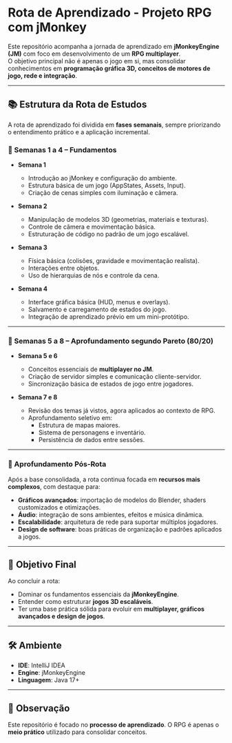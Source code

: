 # Rota de Aprendizado - Projeto RPG com jMonkey

Este repositório acompanha a jornada de aprendizado em **jMonkeyEngine (JM)** com foco em desenvolvimento de um **RPG multiplayer**.  
O objetivo principal não é apenas o jogo em si, mas consolidar conhecimentos em **programação gráfica 3D, conceitos de motores de jogo, rede e integração**.

---

## 📚 Estrutura da Rota de Estudos

A rota de aprendizado foi dividida em **fases semanais**, sempre priorizando o entendimento prático e a aplicação incremental.

### 🔹 Semanas 1 a 4 – Fundamentos
- **Semana 1**
    - Introdução ao jMonkey e configuração do ambiente.
    - Estrutura básica de um jogo (AppStates, Assets, Input).
    - Criação de cenas simples com iluminação e câmera.

- **Semana 2**
    - Manipulação de modelos 3D (geometrias, materiais e texturas).
    - Controle de câmera e movimentação básica.
    - Estruturação de código no padrão de um jogo escalável.

- **Semana 3**
    - Física básica (colisões, gravidade e movimentação realista).
    - Interações entre objetos.
    - Uso de hierarquias de nós e controle da cena.

- **Semana 4**
    - Interface gráfica básica (HUD, menus e overlays).
    - Salvamento e carregamento de estados do jogo.
    - Integração de aprendizado prévio em um mini-protótipo.

---

### 🔹 Semanas 5 a 8 – Aprofundamento segundo Pareto (80/20)
- **Semana 5 e 6**
    - Conceitos essenciais de **multiplayer no JM**.
    - Criação de servidor simples e comunicação cliente-servidor.
    - Sincronização básica de estados de jogo entre jogadores.

- **Semana 7 e 8**
    - Revisão dos temas já vistos, agora aplicados ao contexto de RPG.
    - Aprofundamento seletivo em:
        - Estrutura de mapas maiores.
        - Sistema de personagens e inventário.
        - Persistência de dados entre sessões.

---

### 🔹 Aprofundamento Pós-Rota
Após a base consolidada, a rota continua focada em **recursos mais complexos**, com destaque para:
- **Gráficos avançados**: importação de modelos do Blender, shaders customizados e otimizações.
- **Áudio**: integração de sons ambientes, efeitos e música dinâmica.
- **Escalabilidade**: arquitetura de rede para suportar múltiplos jogadores.
- **Design de software**: boas práticas de organização e padrões aplicados a jogos.

---

## 🎯 Objetivo Final
Ao concluir a rota:
- Dominar os fundamentos essenciais da **jMonkeyEngine**.
- Entender como estruturar **jogos 3D escaláveis**.
- Ter uma base prática sólida para evoluir em **multiplayer, gráficos avançados e design de jogos**.

---

## 🛠️ Ambiente
- **IDE**: IntelliJ IDEA
- **Engine**: jMonkeyEngine
- **Linguagem**: Java 17+

---

## 📌 Observação
Este repositório é focado no **processo de aprendizado**. O RPG é apenas o **meio prático** utilizado para consolidar conceitos.

